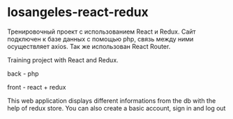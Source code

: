 # losangeles-react-redux

Тренировочный проект с использованием React и Redux. Сайт подключен к базе данных с помощью php, связь между ними осуществляет axios. Так же использован React Router.

Training project with React and Redux.

back - php

front - react + redux

This web application displays different informations from the db with the help of redux store. You can also create a basic account, sign in and log out
